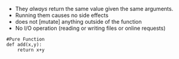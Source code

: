 - They _always_ return the same value given the same arguments.
- Running them causes no side effects
- does not [mutate] anything outside of the function
- No I/O operation (reading or writing files or online requests)

```run-python
#Pure Function
def add(x,y):
	return x+y

```
